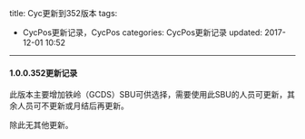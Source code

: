 title: Cyc更新到352版本
tags:
  - CycPos更新记录，CycPos
categories: CycPos更新记录
updated: 2017-12-01 10:52
---
#### 1.0.0.352更新记录

此版本主要增加铁岭（GCDS）SBU可供选择，需要使用此SBU的人员可更新，其余人员可不更新或月结后再更新。

除此无其他更新。
